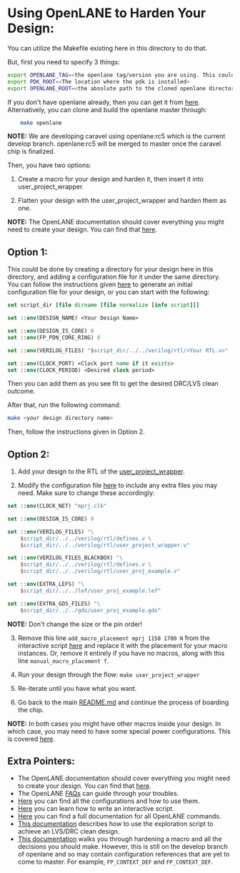 # Using OpenLANE to Harden Your Design:

You can utilize the Makefile existing here in this directory to do that.

But, first you need to specify 3 things:
```bash
export OPENLANE_TAG=<the openlane tag/version you are using. This could be rc4 or rc5 based on when you cloned openlane and what branch you are using.>
export PDK_ROOT=<The location where the pdk is installed>
export OPENLANE_ROOT=<the absolute path to the cloned openlane directory>
```

If you don't have openlane already, then you can get it from [here](https://github.com/efabless/openlane). Alternatively, you can clone and build the openlane master through:
```bash
    make openlane
```

**NOTE:** We are developing caravel using openlane:rc5 which is the current develop branch. openlane:rc5 will be merged to master once the caravel chip is finalized.

Then, you have two options:
1. Create a macro for your design and harden it, then insert it into user_project_wrapper.

2. Flatten your design with the user_project_wrapper and harden them as one.


**NOTE:** The OpenLANE documentation should cover everything you might need to create your design. You can find that [here](https://github.com/efabless/openlane/blob/master/README.md).

## Option 1:

This could be done by creating a directory for your design here in this directory, and adding a configuration file for it under the same directory. You can follow the instructions given [here](https://github.com/efabless/openlane#adding-a-design) to generate an initial configuration file for your design, or you can start with the following:

```tcl
set script_dir [file dirname [file normalize [info script]]]

set ::env(DESIGN_NAME) <Your Design Name>

set ::env(DESIGN_IS_CORE) 0
set ::env(FP_PDN_CORE_RING) 0

set ::env(VERILOG_FILES) "$script_dir/../../verilog/rtl/<Your RTL.v>"

set ::env(CLOCK_PORT) <Clock port name if it exists>
set ::env(CLOCK_PERIOD) <Desired clock period>
```

Then you can add them as you see fit to get the desired DRC/LVS clean outcome.

After that, run the following command:
```bash
make <your design directory name>
```

Then, follow the instructions given in Option 2.

## Option 2:

1. Add your design to the RTL of the [user_project_wrapper](../verilog/rtl/user_project_wrapper.v).

2. Modify the configuration file [here](./user_project_wrapper/config.tcl) to include any extra files you may need. Make sure to change these accordingly:
```tcl
set ::env(CLOCK_NET) "mprj.clk"

set ::env(DESIGN_IS_CORE) 0

set ::env(VERILOG_FILES) "\
	$script_dir/../../verilog/rtl/defines.v \
	$script_dir/../../verilog/rtl/user_project_wrapper.v"

set ::env(VERILOG_FILES_BLACKBOX) "\
	$script_dir/../../verilog/rtl/defines.v \
	$script_dir/../../verilog/rtl/user_proj_example.v"

set ::env(EXTRA_LEFS) "\
	$script_dir/../../lef/user_proj_example.lef"

set ::env(EXTRA_GDS_FILES) "\
	$script_dir/../../gds/user_proj_example.gds"
```
**NOTE:** Don't change the size or the pin order!

3. Remove this line `add_macro_placement mprj 1150 1700 N` from the interactive script [here](./user_project_wrapper/config.tcl) and replace it with the placement for your macro instances. Or, remove it entirely if you have no macros, along with this line `manual_macro_placement f`.

4. Run your design through the flow: `make user_project_wrapper`

5. Re-iterate until you have what you want.

6. Go back to the main [README.md](../README.md) and continue the process of boarding the chip.

**NOTE:** In both cases you might have other macros inside your design. In which case, you may need to have some special power configurations. This is covered [here](https://github.com/efabless/openlane/blob/develop/doc/hardening_macros.md#power-grid-pdn).

## Extra Pointers:


- The OpenLANE documentation should cover everything you might need to create your design. You can find that [here](https://github.com/efabless/openlane/blob/master/README.md).
- The OpenLANE [FAQs](https://github.com/efabless/openlane/wiki) can guide through your troubles.
- [Here](https://github.com/efabless/openlane/blob/master/configuration/README.md) you can find all the configurations and how to use them.
- [Here](https://github.com/efabless/openlane/blob/master/doc/advanced_readme.md) you can learn how to write an interactive script.
- [Here](https://github.com/efabless/openlane/blob/master/doc/OpenLANE_commands.md) you can find a full documentation for all OpenLANE commands.
- [This documentation](https://github.com/efabless/openlane/blob/master/regression_results/README.md) describes how to use the exploration script to achieve an LVS/DRC clean design.
- [This documentation](https://github.com/efabless/openlane/blob/develop/doc/hardening_macros.md) walks you through hardening a macro and all the decisions you should make. However, this is still on the develop branch of openlane and so may contain configuration references that are yet to come to master. For example, `FP_CONTEXT_DEF` and `FP_CONTEXT_DEF`.
